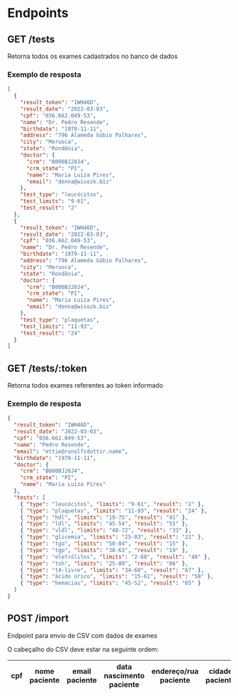 # Endpoints
## GET /tests
Retorna todos os exames cadastrados no banco de dados
### Exemplo de resposta
```json
[
  {
    "result_token": "IWH46D",
    "result_date": "2022-03-03",
    "cpf": "036.662.049-53",
    "name": "Dr. Pedro Resende",
    "birthdate": "1979-11-11",
    "address": "796 Alameda Gúbio Palhares",
    "city": "Meruoca",
    "state": "Rondônia",
    "doctor": {
      "crm": "B000BJ20J4",
      "crm_state": "PI",
      "name": "Maria Luiza Pires",
      "email": "denna@wisozk.biz"
    },
    "test_type": "leucócitos",
    "test_limits": "9-61",
    "test_result": "2"
  },
  {
    "result_token": "IWH46D",
    "result_date": "2022-03-03",
    "cpf": "036.662.049-53",
    "name": "Dr. Pedro Resende",
    "birthdate": "1979-11-11",
    "address": "796 Alameda Gúbio Palhares",
    "city": "Meruoca",
    "state": "Rondônia",
    "doctor": {
      "crm": "B000BJ20J4",
      "crm_state": "PI",
      "name": "Maria Luiza Pires",
      "email": "denna@wisozk.biz"
    },
    "test_type": "plaquetas",
    "test_limits": "11-93",
    "test_result": "24"
  }
]
```
## GET /tests/:token
Retorna todos exames referentes ao token informado
### Exemplo de resposta
```json
{
  "result_token": "IWH46D",
  "result_date": "2022-03-03",
  "cpf": "036.662.049-53",
  "name": "Pedro Resende",
  "email": "ettie@runolfsdottir.name",
  "birthdate": "1979-11-11",
  "doctor": {
    "crm": "B000BJ20J4",
    "crm_state": "PI",
    "name": "Maria Luiza Pires"
  },
  "tests": [
    { "type": "leucócitos", "limits": "9-61", "result": "2" },
    { "type": "plaquetas", "limits": "11-93", "result": "24" },
    { "type": "hdl", "limits": "19-75", "result": "41" },
    { "type": "ldl", "limits": "45-54", "result": "55" },
    { "type": "vldl", "limits": "48-72", "result": "33" },
    { "type": "glicemia", "limits": "25-83", "result": "22" },
    { "type": "tgo", "limits": "50-84", "result": "15" },
    { "type": "tgp", "limits": "38-63", "result": "19" },
    { "type": "eletrólitos", "limits": "2-68", "result": "48" },
    { "type": "tsh", "limits": "25-80", "result": "86" },
    { "type": "t4-livre", "limits": "34-60", "result": "67" },
    { "type": "ácido úrico", "limits": "15-61", "result": "58" },
    { "type": "hemácias", "limits": "45-52", "result": "65" }
  ]
}
```
## POST /import
Endpoint para envio de CSV com dados de exames

O cabeçalho do CSV deve estar na seguinte ordem:

|cpf|nome paciente|email paciente|data nascimento paciente|endereço/rua paciente|cidade paciente|estado patiente|crm médico|crm médico estado|nome médico|email médico|token resultado exame|data exame|tipo exame|limites tipo exame|resultado tipo exame|
|---|---|---|---|---|---|---|---|---|---|---|---|---|---|---|---|
